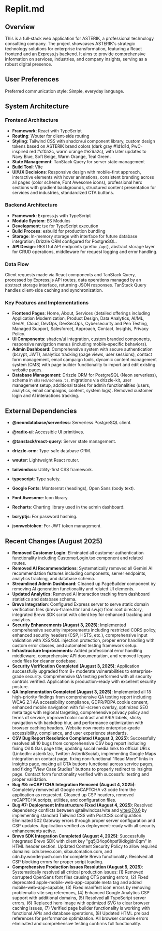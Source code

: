 # Replit.md

## Overview
This is a full-stack web application for ASTERIK, a professional technology consulting company. The project showcases ASTERIK's strategic technology solutions for enterprise transformation, featuring a React frontend and an Express.js backend. It aims to provide comprehensive information on services, industries, and company insights, serving as a robust digital presence.

## User Preferences
Preferred communication style: Simple, everyday language.

## System Architecture

### Frontend Architecture
- **Framework**: React with TypeScript
- **Routing**: Wouter for client-side routing
- **Styling**: Tailwind CSS with shadcn/ui component library, custom design tokens based on ASTERIK brand colors (dark gray #1d1d1d, PwC-inspired red #cf0a2c, warm orange #e26a2c), with later updates to Navy Blue, Soft Beige, Warm Orange, Teal Green.
- **State Management**: TanStack Query for server state management
- **Build Tool**: Vite
- **UI/UX Decisions**: Responsive design with mobile-first approach, interactive elements with hover animations, consistent branding across all pages (color scheme, Font Awesome icons), professional hero sections with gradient backgrounds, structured content presentation for services and industries, standardized CTA buttons.

### Backend Architecture
- **Framework**: Express.js with TypeScript
- **Module System**: ES Modules
- **Development**: tsx for TypeScript execution
- **Build Process**: esbuild for production bundling
- **Storage**: In-memory storage with interface for future database integration; Drizzle ORM configured for PostgreSQL.
- **API Design**: RESTful API endpoints (prefix: `/api`), abstract storage layer for CRUD operations, middleware for request logging and error handling.

### Data Flow
Client requests made via React components and TanStack Query, processed by Express.js API routes, data operations managed by an abstract storage interface, returning JSON responses. TanStack Query handles client-side caching and synchronization.

### Key Features and Implementations
- **Frontend Pages**: Home, About, Services (detailed offerings including Application Modernization, Product Design, Data Analytics, AI/ML, GenAI, Cloud, DevOps, DevSecOps, Cybersecurity and Pen Testing, Managed Support, Salesforce), Approach, Contact, Insights, Privacy Policy.
- **UI Components**: shadcn/ui integration, custom branded components, responsive navigation menus (including mobile-specific behaviors).
- **Admin Dashboard**: Comprehensive system with secure authentication (bcrypt, JWT), analytics tracking (page views, user sessions), contact form management, email campaign tools, dynamic content management system (CMS) with page builder functionality to import and edit existing website pages.
- **Database Management**: Drizzle ORM for PostgreSQL (Neon serverless), schema in `shared/schema.ts`, migrations via drizzle-kit, user management setup, additional tables for admin functionalities (users, analytics, email campaigns, content, system logs). Removed customer login and AI interactions tracking.

## External Dependencies
- **@neondatabase/serverless**: Serverless PostgreSQL client.
- **@radix-ui**: Accessible UI primitives.
- **@tanstack/react-query**: Server state management.
- **drizzle-orm**: Type-safe database ORM.
- **wouter**: Lightweight React router.
- **tailwindcss**: Utility-first CSS framework.
- **typescript**: Type safety.
- **Google Fonts**: Montserrat (headings), Open Sans (body text).
- **Font Awesome**: Icon library.

- **Recharts**: Charting library used in the admin dashboard.
- **bcryptjs**: For password hashing.
- **jsonwebtoken**: For JWT token management.

## Recent Changes (August 2025)
- **Removed Customer Login**: Eliminated all customer authentication functionality including CustomerLogin.tsx component and related routes.
- **Removed AI Recommendations**: Systematically removed all Gemini AI recommendation features including components, server endpoints, analytics tracking, and database schema.
- **Streamlined Admin Dashboard**: Cleaned up PageBuilder component by removing AI generation functionality and related UI elements.
- **Updated Analytics**: Removed AI interaction tracking from dashboard statistics and database schema.
- **Brevo Integration**: Configured Express server to serve static domain verification files (brevo-frame.html and sw.js) from root directory, integrated Brevo SDK script with client key for enhanced tracking and analytics.
- **Security Enhancements (August 3, 2025)**: Implemented comprehensive security improvements including restricted CORS policy, enhanced security headers (CSP, HSTS, etc.), comprehensive input validation with XSS/SQL injection protection, proper error handling with custom error classes, and automated testing framework setup.
- **Infrastructure Improvements**: Added professional error handling middleware, comprehensive API documentation, and removed legacy code files for cleaner codebase.
- **Security Verification Completed (August 3, 2025)**: Application successfully upgraded from 8+ moderate vulnerabilities to enterprise-grade security. Comprehensive QA testing performed with all security controls verified. Application is production-ready with excellent security posture.
- **QA Implementation Completed (August 3, 2025)**: Implemented all 18 high-priority findings from comprehensive QA testing report including WCAG 2.1 AA accessibility compliance, GDPR/PDPA cookie consent, enhanced mobile navigation with full-screen overlay, optimized SEO meta tags with regional targeting, comprehensive privacy policy and terms of service, improved color contrast and ARIA labels, sticky navigation with backdrop blur, and performance optimization with browser caching headers. Website now meets enterprise-grade accessibility, compliance, and user experience standards.
- **CSV Bug Report Resolution Completed (August 3, 2025)**: Successfully resolved all 10 bugs from comprehensive CSV bug report including fixing Oil & Gas page title, updating social media links to official URLs (LinkedIn: asterikfzc, Twitter: AsterikSocial), implementing Google Maps integration on contact page, fixing non-functional "Read More" links in Insights page, making all CTA buttons functional across service pages, and fixing "View Case Studies" buttons to properly redirect to Insights page. Contact form functionality verified with successful testing and proper validation.
- **Bug #8: reCAPTCHA Integration Removed (August 4, 2025)**: Completely removed all Google reCAPTCHA v3 code from the application as requested. Cleaned up CSP headers, removed reCAPTCHA scripts, utilities, and configuration files.
- **Bug #7: Deployment Infrastructure Fixed (August 4, 2025)**: Resolved dependency conflicts between @tailwindcss/vite and vite@7.0.6 by implementing standard Tailwind CSS with PostCSS configuration. Eliminated 502 Gateway errors through proper server configuration and CSP updates. Application verified as deployment-ready with all security enhancements active.
- **Brevo SDK Integration Completed (August 4, 2025)**: Successfully integrated Brevo SDK with client key "gq5j34op6hpsf9idkgjdn0qm" in HTML header section. Updated Content Security Policy to allow required domains: cdn.brevo.com, sibautomation.com, and cdn.by.wonderpush.com for complete Brevo functionality. Resolved all CSP blocking errors for proper script loading.
- **Comprehensive Production Issues Resolution (August 5, 2025)**: Systematically resolved all critical production issues: (1) Removed corrupted OpenSans font files causing OTS parsing errors, (2) Fixed deprecated apple-mobile-web-app-capable meta tag and added mobile-web-app-capable, (3) Fixed manifest icon errors by removing problematic vite.svg references, (4) Enhanced Google Analytics CSP support with additional domains, (5) Resolved all TypeScript server errors, (6) Replaced hero image with optimized SVG to clear browser caching issues, (7) Verified page builder functionality is working with functional APIs and database operations, (8) Updated HTML preload references for performance optimization. All browser console errors eliminated and comprehensive testing confirms full functionality.
